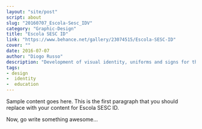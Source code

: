 ```yaml
---
layout: "site/post"
script: about
slug: "20160707_Escola-Sesc_IDV"
category: "Graphic-Design"
title: "Escola SESC ID"
link: "https://www.behance.net/gallery/23074515/Escola-SESC-ID"
cover: ""
date: 2016-07-07
author: "Diogo Russo"
description: "Development of visual identity, uniforms and signs for the school SESC. The objective was to create an identity that represents the innovative spirit of the school. The modular design allows different applications."
tags:
- design
-  identity
-  education
---
```

 
Sample content goes here. This is the first paragraph that you should replace with your content for Escola SESC ID.
 
Now, go write something awesome...
